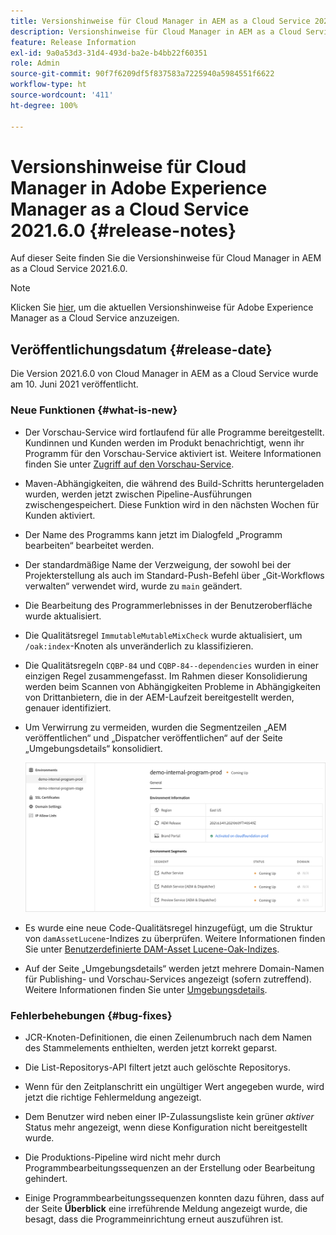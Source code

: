 ```yaml
---
title: Versionshinweise für Cloud Manager in AEM as a Cloud Service 2021.6.0
description: Versionshinweise für Cloud Manager in AEM as a Cloud Service 2021.5.0
feature: Release Information
exl-id: 9a0a53d3-31d4-493d-ba2e-b4bb22f60351
role: Admin
source-git-commit: 90f7f6209df5f837583a7225940a5984551f6622
workflow-type: ht
source-wordcount: '411'
ht-degree: 100%

---
```


# Versionshinweise für Cloud Manager in Adobe Experience Manager as a Cloud Service 2021.6.0 {#release-notes}

Auf dieser Seite finden Sie die Versionshinweise für Cloud Manager in AEM as a Cloud Service 2021.6.0.

>[!NOTE]
>Klicken Sie [hier](https://experienceleague.adobe.com/docs/experience-manager-cloud-service/release-notes/release-notes/release-notes-current.html?lang=de), um die aktuellen Versionshinweise für Adobe Experience Manager as a Cloud Service anzuzeigen.

## Veröffentlichungsdatum {#release-date}

Die Version 2021.6.0 von Cloud Manager in AEM as a Cloud Service wurde am 10. Juni 2021 veröffentlicht.

### Neue Funktionen {#what-is-new}

* Der Vorschau-Service wird fortlaufend für alle Programme bereitgestellt. Kundinnen und Kunden werden im Produkt benachrichtigt, wenn ihr Programm für den Vorschau-Service aktiviert ist. Weitere Informationen finden Sie unter [Zugriff auf den Vorschau-Service](/help/implementing/cloud-manager/manage-environments.md#access-preview-service).

* Maven-Abhängigkeiten, die während des Build-Schritts heruntergeladen wurden, werden jetzt zwischen Pipeline-Ausführungen zwischengespeichert. Diese Funktion wird in den nächsten Wochen für Kunden aktiviert.

* Der Name des Programms kann jetzt im Dialogfeld „Programm bearbeiten“ bearbeitet werden.

* Der standardmäßige Name der Verzweigung, der sowohl bei der Projekterstellung als auch im Standard-Push-Befehl über „Git-Workflows verwalten“ verwendet wird, wurde zu `main` geändert.

* Die Bearbeitung des Programmerlebnisses in der Benutzeroberfläche wurde aktualisiert.

* Die Qualitätsregel `ImmutableMutableMixCheck` wurde aktualisiert, um `/oak:index`-Knoten als unveränderlich zu klassifizieren.

* Die Qualitätsregeln `CQBP-84` und `CQBP-84--dependencies` wurden in einer einzigen Regel zusammengefasst. Im Rahmen dieser Konsolidierung werden beim Scannen von Abhängigkeiten Probleme in Abhängigkeiten von Drittanbietern, die in der AEM-Laufzeit bereitgestellt werden, genauer identifiziert.

* Um Verwirrung zu vermeiden, wurden die Segmentzeilen „AEM veröffentlichen“ und „Dispatcher veröffentlichen“ auf der Seite „Umgebungsdetails“ konsolidiert.

  ![Veröffentlichungs-Dispatcher](/help/implementing/cloud-manager/release-notes/assets/aem-dispatcher.png)

* Es wurde eine neue Code-Qualitätsregel hinzugefügt, um die Struktur von `damAssetLucene`-Indizes zu überprüfen. Weitere Informationen finden Sie unter [Benutzerdefinierte DAM-Asset Lucene-Oak-Indizes](/help/implementing/cloud-manager/custom-code-quality-rules.md#oakpal-damAssetLucene-sanity-check).

* Auf der Seite „Umgebungsdetails“ werden jetzt mehrere Domain-Namen für Publishing- und Vorschau-Services angezeigt (sofern zutreffend). Weitere Informationen finden Sie unter [Umgebungsdetails](https://experienceleague.adobe.com/docs/experience-manager-cloud-service/implementing/using-cloud-manager/manage-environments.html?lang=de#viewing-environment).

### Fehlerbehebungen {#bug-fixes}

* JCR-Knoten-Definitionen, die einen Zeilenumbruch nach dem Namen des Stammelements enthielten, werden jetzt korrekt geparst.

* Die List-Repositorys-API filtert jetzt auch gelöschte Repositorys.

* Wenn für den Zeitplanschritt ein ungültiger Wert angegeben wurde, wird jetzt die richtige Fehlermeldung angezeigt.

* Dem Benutzer wird neben einer IP-Zulassungsliste kein grüner *aktiver* Status mehr angezeigt, wenn diese Konfiguration nicht bereitgestellt wurde.

* Die Produktions-Pipeline wird nicht mehr durch Programmbearbeitungssequenzen an der Erstellung oder Bearbeitung gehindert.

* Einige Programmbearbeitungssequenzen konnten dazu führen, dass auf der Seite **Überblick** eine irreführende Meldung angezeigt wurde, die besagt, dass die Programmeinrichtung erneut auszuführen ist.
